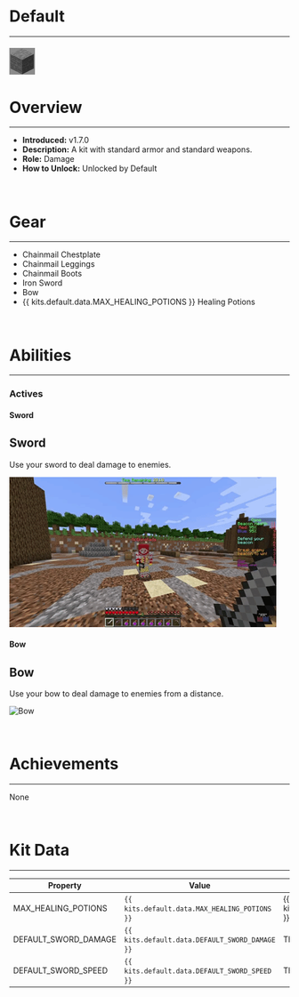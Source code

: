 
# Default

***

#### ![default-icon](../assets/kits/default/default-icon.jpg)

# Overview
***
- **Introduced:** v1.7.0
- **Description:** A kit with standard armor and standard weapons.
- **Role:** Damage
- **How to Unlock:** Unlocked by Default

<br />  

# Gear
***
- Chainmail Chestplate
- Chainmail Leggings
- Chainmail Boots
- Iron Sword
- Bow
- {{ kits.default.data.MAX_HEALING_POTIONS }} Healing Potions

<br />  

# Abilities
***
### Actives
<!-- tabs:start -->
#### **Sword**
## Sword
Use your sword to deal damage to enemies.

![Sword](../assets/kits/default/Default%20-%20Sword.gif)

#### **Bow**
## Bow
Use your bow to deal damage to enemies from a distance.

![Bow](../assets/kits/default/Default%20-%20Bow.gif)

<!-- tabs:end -->
<br /> 

# Achievements
***

None

<br />  

# Kit Data
***

| Property | Value | Description |
|----------|-------|-------------|
| MAX_HEALING_POTIONS | `{{ kits.default.data.MAX_HEALING_POTIONS }}` | {{ kitDataSharedDescriptions.MAX_HEALING_POTIONS }} |
| DEFAULT_SWORD_DAMAGE | `{{ kits.default.data.DEFAULT_SWORD_DAMAGE }}` | The base damage of the sword. |
| DEFAULT_SWORD_SPEED | `{{ kits.default.data.DEFAULT_SWORD_SPEED }}` | The base speed of the sword. |
